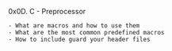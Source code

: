 0x0D. C - Preprocessor

    - What are macros and how to use them
    - What are the most common predefined macros
    - How to include guard your header files

